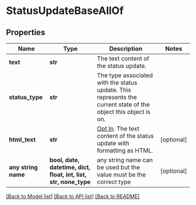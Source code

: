 # StatusUpdateBaseAllOf


## Properties
Name | Type | Description | Notes
------------ | ------------- | ------------- | -------------
**text** | **str** | The text content of the status update. | 
**status_type** | **str** | The type associated with the status update. This represents the current state of the object this object is on. | 
**html_text** | **str** | [Opt In](/docs/inputoutput-options). The text content of the status update with formatting as HTML. | [optional] 
**any string name** | **bool, date, datetime, dict, float, int, list, str, none_type** | any string name can be used but the value must be the correct type | [optional]

[[Back to Model list]](../README.md#documentation-for-models) [[Back to API list]](../README.md#documentation-for-api-endpoints) [[Back to README]](../README.md)


